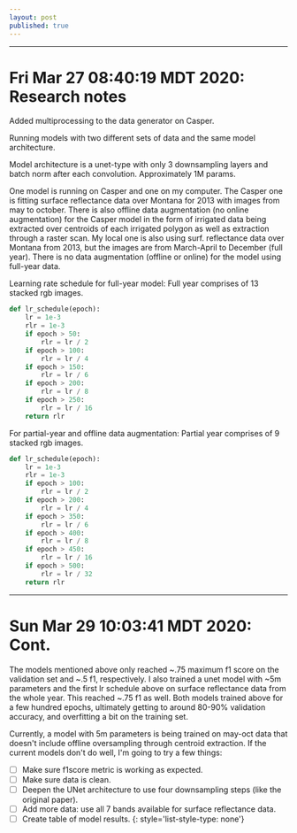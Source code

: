 ```yaml
---
layout: post
published: true
---
```


---
# Fri Mar 27 08:40:19 MDT 2020: Research notes

Added multiprocessing to the data generator on Casper.

Running models with two different sets of data and the same model architecture.

Model architecture is a unet-type with only 3 downsampling layers and batch norm after each
convolution. Approximately 1M params.

One model is running on Casper and one on my computer. The Casper one is fitting surface reflectance
data over Montana for 2013 with images from may to october. There is also offline data augmentation
(no online augmentation) for the Casper model in the form of irrigated data being extracted over
centroids of each irrigated polygon as well as extraction through a raster scan.  My local one is
also using surf.  reflectance data over Montana from 2013, but the images are from March-April to
December (full year). There is no data augmentation (offline or online) for the model using
full-year data.

Learning rate schedule for full-year model:
Full year comprises of 13 stacked rgb images. 
```python
def lr_schedule(epoch):
    lr = 1e-3
    rlr = 1e-3
    if epoch > 50:
        rlr = lr / 2
    if epoch > 100:
        rlr = lr / 4
    if epoch > 150:
        rlr = lr / 6
    if epoch > 200:
        rlr = lr / 8
    if epoch > 250:
        rlr = lr / 16
    return rlr
```

For partial-year and offline data augmentation:
Partial year comprises of 9 stacked rgb images.

```python
def lr_schedule(epoch):
    lr = 1e-3
    rlr = 1e-3
    if epoch > 100:
        rlr = lr / 2
    if epoch > 200:
        rlr = lr / 4
    if epoch > 350:
        rlr = lr / 6
    if epoch > 400:
        rlr = lr / 8
    if epoch > 450:
        rlr = lr / 16
    if epoch > 500:
        rlr = lr / 32
    return rlr
```
---
# Sun Mar 29 10:03:41 MDT 2020: Cont.
The models mentioned above only reached ~.75 maximum f1 score on the validation set and
~.5 f1, respectively.
I also trained a unet model with ~5m parameters and the first lr schedule above on surface
reflectance data from the whole year. This reached ~.75 f1 as well.
Both models trained above for a few hundred epochs, ultimately getting to around 80-90% validation
accuracy, and overfitting a bit on the training set.

Currently, a model with 5m parameters is being trained on may-oct data that doesn't include offline
oversampling through centroid extraction.
If the current models don't do well, I'm going to try a few things:

- [ ] Make sure f1score metric is working as expected.
- [ ] Make sure data is clean.
- [ ] Deepen the UNet architecture to use four downsampling steps (like the original paper).
- [ ] Add more data: use all 7 bands available for surface reflectance data.
- [ ] Create table of model results.
{: style='list-style-type: none'}
